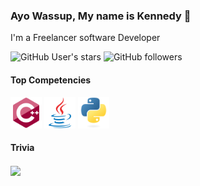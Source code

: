 ### Ayo Wassup, My name is Kennedy 👋

<p> I'm a Freelancer software Developer </p>

![GitHub User's stars](https://img.shields.io/github/stars/kenjjmat?affiliations=OWNER&logo=GitHub&logoColor=white)
![GitHub followers](https://img.shields.io/github/followers/kenjjmat?logo=GitHub&logoColor=white)

#### Top Competencies
<img src="https://github.com/devicons/devicon/blob/master/icons/cplusplus/cplusplus-original.svg" alt="C++" height="50" width="50" /> <img src="https://github.com/devicons/devicon/blob/master/icons/java/java-original.svg" alt="Java" width="50" height="50" /> <img src="https://github.com/devicons/devicon/blob/master/icons/python/python-original.svg" alt="Python" width="50" height="50" />
<br>


#### Trivia
<a href="https://github.com/kenjjmat">
  <img align="center" src="https://github-readme-stats.vercel.app/api/top-langs/?username=kenjjmat&hide=c&theme=light&langs_count=6&layout=compact" />
  </a>

<!--
**kenjjmat/kenjjmat** is a ✨ _special_ ✨ repository because its `README.md` (this file) appears on your GitHub profile.

Here are some ideas to get you started:

- 🔭 I’m currently working on ...
- 🌱 I’m currently learning ...
- 👯 I’m looking to collaborate on ...
- 🤔 I’m looking for help with ...
- 💬 Ask me about ...
- 📫 How to reach me: ...
- 😄 Pronouns: ...
- ⚡ Fun fact: ...
-->
